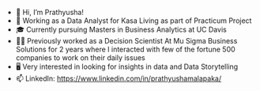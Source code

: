 - 👋 Hi, I’m Prathyusha!
- 👨‍ Working as a Data Analyst for Kasa Living as part of Practicum Project
- 🎓 Currently pursuing Masters in Business Analytics at UC Davis
- 👨‍💼 Previously worked as a Decision Scientist At Mu Sigma Business Solutions for 2 years where I interacted with few of the fortune 500 companies to work on their daily issues
- 🖥 Very interested in looking for insights in data and Data Storytelling
- 📫 LinkedIn: https://www.linkedin.com/in/prathyushamalapaka/

<!---
prathyushamalapaka/prathyushamalapaka is a ✨ special ✨ repository because its `README.md` (this file) appears on your GitHub profile.
You can click the Preview link to take a look at your changes.
--->
